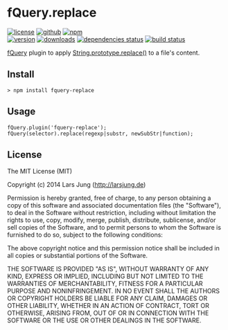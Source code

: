 # fQuery.replace

[![license][license-img]][github] [![github][github-img]][github] [![npm][npm-img]][npm]  
[![version][npm-v-img]][npm] [![downloads][npm-dm-img]][npm] [![dependencies status][gemnasium-img]][gemnasium] [![build status][travis-img]][travis]

[fQuery][fquery] plugin to apply [String.prototype.replace()][replace] to a file's content.


## Install

    > npm install fquery-replace


## Usage

    fQuery.plugin('fquery-replace');
    fQuery(selector).replace(regexp|substr, newSubStr|function);


## License
The MIT License (MIT)

Copyright (c) 2014 Lars Jung (http://larsjung.de)

Permission is hereby granted, free of charge, to any person obtaining a copy
of this software and associated documentation files (the "Software"), to deal
in the Software without restriction, including without limitation the rights
to use, copy, modify, merge, publish, distribute, sublicense, and/or sell
copies of the Software, and to permit persons to whom the Software is
furnished to do so, subject to the following conditions:

The above copyright notice and this permission notice shall be included in
all copies or substantial portions of the Software.

THE SOFTWARE IS PROVIDED "AS IS", WITHOUT WARRANTY OF ANY KIND, EXPRESS OR
IMPLIED, INCLUDING BUT NOT LIMITED TO THE WARRANTIES OF MERCHANTABILITY,
FITNESS FOR A PARTICULAR PURPOSE AND NONINFRINGEMENT. IN NO EVENT SHALL THE
AUTHORS OR COPYRIGHT HOLDERS BE LIABLE FOR ANY CLAIM, DAMAGES OR OTHER
LIABILITY, WHETHER IN AN ACTION OF CONTRACT, TORT OR OTHERWISE, ARISING FROM,
OUT OF OR IN CONNECTION WITH THE SOFTWARE OR THE USE OR OTHER DEALINGS IN
THE SOFTWARE.


[github]: https://github.com/lrsjng/fquery-replace
[npm]: https://www.npmjs.org/package/fquery-replace
[gemnasium]: https://gemnasium.com/lrsjng/fquery-replace
[travis]: https://travis-ci.org/lrsjng/fquery-replace

[license-img]: http://img.shields.io/badge/license-MIT-a0a060.svg?style=flat-square
[github-img]: http://img.shields.io/badge/github-lrsjng/fquery--replace-a0a060.svg?style=flat-square
[npm-img]: http://img.shields.io/badge/npm-fquery--replace-a0a060.svg?style=flat-square

[npm-v-img]: http://img.shields.io/npm/v/fquery-replace.svg?style=flat-square
[npm-dm-img]: http://img.shields.io/npm/dm/fquery-replace.svg?style=flat-square
[gemnasium-img]: http://img.shields.io/gemnasium/lrsjng/fquery-replace.svg?style=flat-square
[travis-img]: http://img.shields.io/travis/lrsjng/fquery-replace.svg?style=flat-square

[fquery]: https://github.com/lrsjng/fquery
[replace]: https://developer.mozilla.org/en-US/docs/Web/JavaScript/Reference/Global_Objects/String/replace

